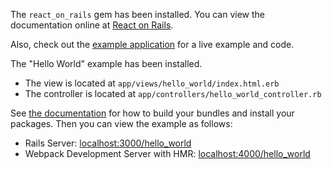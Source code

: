 The `react_on_rails` gem has been installed. You can view the documentation online at
[React on Rails](https://github.com/shakacode/react_on_rails).

Also, check out the [example application](https://github.com/shakacode/react-webpack-rails-tutorial/blob/master/client/server.js)
for a live example and code.

The "Hello World" example has been installed.

+ The view is located at `app/views/hello_world/index.html.erb`
+ The controller is located at `app/controllers/hello_world_controller.rb`

See [the documentation](https://github.com/shakacode/react_on_rails) for how to build your bundles and
install your packages. Then you can view the example as follows:

- Rails Server: [localhost:3000/hello_world](http://localhost:3000/hello_world)
- Webpack Development Server with HMR: [localhost:4000/hello_world](http://localhost:4000/hello_world)
